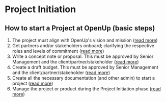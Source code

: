# Project Initiation

## How to start a Project at OpenUp \(basic steps\)

1. The project must align with OpenUp's vision and mission \([read more](openups-mission.md)\)
2. Get partners and/or stakeholders onboard; clarifying the respective roles and levels of commitment \([read more](getting-partners-and-stakeholders-on-board.md)\)
3. Write a concept note or proposal. This must be approved by Senior Management and the client/partner/stakeholder \([read more](writing-a-concept-proposal.md)\)
4. Create a draft budget. This must be approved by Senior Management and the client/partner/stakeholder \([read more](../../how-we-work/budgets-and-finance/#links-to-templates)\)
5. Create all the necessary documentation \(and other admin\) to start a project \([read more](documentation.md)\)
6. Manage the project or product during the Project Initiation phase \([read more](management-during-the-project-initiation-phase.md)\)

